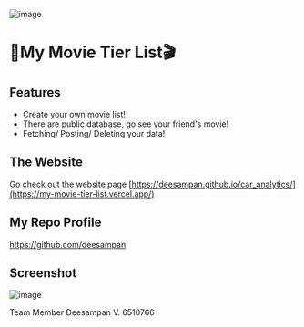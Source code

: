 ![image](https://github.com/user-attachments/assets/391edfac-28a6-4de9-93d8-663c00db24fc)
# 🎥My Movie Tier List🎬


## Features

  - Create your own movie list!
  - There'are public database, go see your friend's movie!
  - Fetching/ Posting/ Deleting your data!

## The Website

  Go check out the website page [https://deesampan.github.io/car_analytics/](https://my-movie-tier-list.vercel.app/)
## My Repo Profile
  https://github.com/deesampan


## Screenshot
![image](https://github.com/user-attachments/assets/9907e899-5e7b-4f37-aeb9-b0d99d297289)


Team Member
Deesampan V. 6510766
